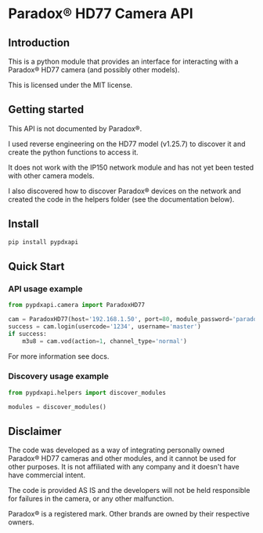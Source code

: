 # Paradox® HD77 Camera API

## Introduction

This is a python module that provides an interface for interacting with a Paradox® HD77 camera 
(and possibly other models).

This is licensed under the MIT license.

## Getting started

This API is not documented by Paradox®.

I used reverse engineering on the HD77 model (v1.25.7) to discover it and create the python functions to access it.

It does not work with the IP150 network module and has not yet been tested with other camera models.

I also discovered how to discover Paradox® devices on the network and created the code in the helpers folder 
(see the documentation below).

## Install

```python
pip install pypdxapi
```

## Quick Start

### API usage example

```python
from pypdxapi.camera import ParadoxHD77

cam = ParadoxHD77(host='192.168.1.50', port=80, module_password='paradox')
success = cam.login(usercode='1234', username='master')
if success:
    m3u8 = cam.vod(action=1, channel_type='normal')
```

For more information see docs.

### Discovery usage example

```python
from pypdxapi.helpers import discover_modules

modules = discover_modules()
```

## Disclaimer

The code was developed as a way of integrating personally owned Paradox® HD77 cameras and other modules, and it cannot 
be used for other purposes. It is not affiliated with any company and it doesn't have have commercial intent.

The code is provided AS IS and the developers will not be held responsible for failures in the camera, or any other 
malfunction.

Paradox® is a registered mark. Other brands are owned by their respective owners.